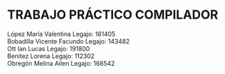 # TRABAJO PRÁCTICO COMPILADOR
López María Valentina			  Legajo: 161405  
Bobadilla Vicente Facundo		Legajo: 143482  
Ott Ian Lucas					      Legajo: 191800  
Benitez Lorena				      Legajo: 112302  
Obregón Melina Ailen			  Legajo: 168542  

